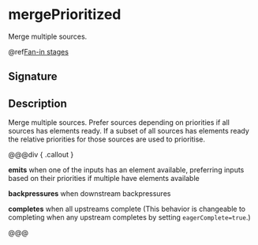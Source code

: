 # mergePrioritized

Merge multiple sources.

@ref[Fan-in stages](../index.md#fan-in-stages)

## Signature

## Description

Merge multiple sources. Prefer sources depending on priorities if all sources has elements ready. If a subset of all
sources has elements ready the relative priorities for those sources are used to prioritise.


@@@div { .callout }

**emits** when one of the inputs has an element available, preferring inputs based on their priorities if multiple have elements available

**backpressures** when downstream backpressures

**completes** when all upstreams complete (This behavior is changeable to completing when any upstream completes by setting `eagerComplete=true`.)

@@@

